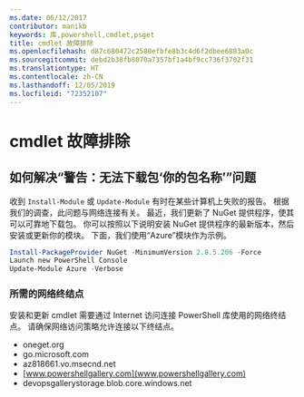 ```yaml
---
ms.date: 06/12/2017
contributor: manikb
keywords: 库,powershell,cmdlet,psget
title: cmdlet 故障排除
ms.openlocfilehash: d87c680472c2588efbfe8b3c4d6f2dbee6883a0c
ms.sourcegitcommit: debd2b38fb8070a7357bf1a4bf9cc736f3702f31
ms.translationtype: HT
ms.contentlocale: zh-CN
ms.lasthandoff: 12/05/2019
ms.locfileid: "72352107"
---
```

# <a name="troubleshooting-cmdlets"></a>cmdlet 故障排除

## <a name="how-to-resolve-warning-package-your-package-name-failed-to-download-issue"></a>如何解决“警告：无法下载包‘你的包名称’”问题

收到 `Install-Module` 或 `Update-Module` 有时在某些计算机上失败的报告。 根据我们的调查，此问题与网络连接有关。 最近，我们更新了 NuGet 提供程序，使其可以可靠地下载包。 你可以按照以下说明安装 NuGet 提供程序的最新版本，然后安装或更新你的模块。 下面，我们使用“Azure”模块作为示例。

```powershell
Install-PackageProvider NuGet -MinimumVersion 2.8.5.206 -Force
Launch new PowerShell Console
Update-Module Azure -Verbose
```

### <a name="required-network-endpoints"></a>所需的网络终结点

安装和更新 cmdlet 需要通过 Internet 访问连接 PowerShell 库使用的网络终结点。 请确保网络访问策略允许连接以下终结点。

- oneget.org
- go.microsoft.com
- az818661.vo.msecnd.net
- [www.powershellgallery.com](www.powershellgallery.com)
- devopsgallerystorage.blob.core.windows.net
